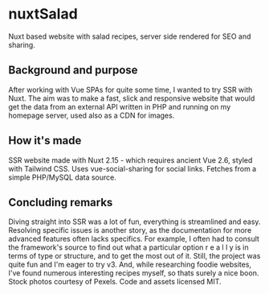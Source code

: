 # nuxtSalad
Nuxt based website with salad recipes, server side rendered for SEO and sharing.

## Background and purpose
After working with Vue SPAs for quite some time, I wanted to try SSR with Nuxt.
The aim was to make a fast, slick and responsive website that would get the data from an external API written in PHP and running on my homepage server, used also as a CDN for images.

## How it's made
SSR website made with Nuxt 2.15 - which requires ancient Vue 2.6, styled with Tailwind CSS. 
Uses vue-social-sharing for social links. Fetches from a simple PHP/MySQL data source.

## Concluding remarks
Diving straight into SSR was a lot of fun, everything is streamlined and easy.
Resolving specific issues is another story, as the documentation for more advanced features
often lacks specifics. For example, I often had to consult the framework's source to
find out what a particular option r e a l l y is in terms of type or structure, 
and to get the most out of it. Still, the project was quite fun and I'm eager to try v3. 
And, while researching foodie websites, I've found numerous interesting recipes myself, 
so thats surely a nice boon.
Stock photos courtesy of Pexels.
Code and assets licensed MIT.

